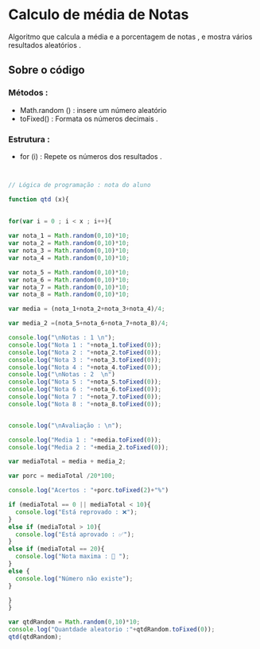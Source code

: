 # Calculo de média de Notas  

Algoritmo que calcula a média e a porcentagem de notas , e mostra vários resultados aleatórios .

## Sobre o código 

### Métodos :

* Math.random () : insere um número aleatório 
* toFixed() : Formata os números decimais .

### Estrutura : 

* for (i) :  Repete os números dos resultados .



```javascript


// Lógica de programação : nota do aluno 

function qtd (x){
  
  
for(var i = 0 ; i < x ; i++){

var nota_1 = Math.random(0,10)*10;
var nota_2 = Math.random(0,10)*10;
var nota_3 = Math.random(0,10)*10;
var nota_4 = Math.random(0,10)*10;

var nota_5 = Math.random(0,10)*10;
var nota_6 = Math.random(0,10)*10;
var nota_7 = Math.random(0,10)*10;
var nota_8 = Math.random(0,10)*10;

var media = (nota_1+nota_2+nota_3+nota_4)/4;

var media_2 =(nota_5+nota_6+nota_7+nota_8)/4;

console.log("\nNotas : 1 \n");
console.log("Nota 1 : "+nota_1.toFixed(0));
console.log("Nota 2 : "+nota_2.toFixed(0));
console.log("Nota 3 : "+nota_3.toFixed(0));
console.log("Nota 4 : "+nota_4.toFixed(0));
console.log("\nNotas : 2  \n")
console.log("Nota 5 : "+nota_5.toFixed(0));
console.log("Nota 6 : "+nota_6.toFixed(0));
console.log("Nota 7 : "+nota_7.toFixed(0));
console.log("Nota 8 : "+nota_8.toFixed(0));


console.log("\nAvaliação : \n");

console.log("Media 1 : "+media.toFixed(0));
console.log("Media 2 : "+media_2.toFixed(0));

var mediaTotal = media + media_2;

var porc = mediaTotal /20*100;

console.log("Acertos : "+porc.toFixed(2)+"%")

if (mediaTotal == 0 || mediaTotal < 10){
  console.log("Está reprovado : ❌");
}
else if (mediaTotal > 10){
  console.log("Está aprovado : ✅");
}
else if (mediaTotal == 20){
  console.log("Nota maxima : 🎯 ");
}
else {
  console.log("Número não existe");
}

}
}

var qtdRandom = Math.random(0,10)*10;
console.log("Quantdade aleatorio :"+qtdRandom.toFixed(0));
qtd(qtdRandom);


```



